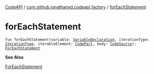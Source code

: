 [CodeAPI](../index.md) / [com.github.jonathanxd.codeapi.factory](index.md) / [forEachStatement](.)

# forEachStatement

`fun forEachStatement(variable: `[`VariableDeclaration`](../com.github.jonathanxd.codeapi.base/-variable-declaration/index.md)`, iterationType: `[`IterationType`](../com.github.jonathanxd.codeapi.base/-iteration-type/index.md)`, iterableElement: `[`CodePart`](../com.github.jonathanxd.codeapi/-code-part/index.md)`, body: `[`CodeSource`](../com.github.jonathanxd.codeapi/-code-source/index.md)`): `[`ForEachStatement`](../com.github.jonathanxd.codeapi.base/-for-each-statement/index.md)

**See Also**

[ForEachStatement](../com.github.jonathanxd.codeapi.base/-for-each-statement/index.md)

